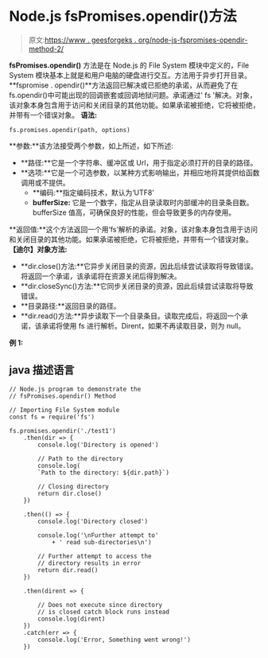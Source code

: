# Node.js fsPromises.opendir()方法

> 原文:[https://www . geesforgeks . org/node-js-fspromises-opendir-method-2/](https://www.geeksforgeeks.org/node-js-fspromises-opendir-method-2/)

**fsPromises.opendir()** 方法是在 Node.js 的 File System 模块中定义的，File System 模块基本上就是和用户电脑的硬盘进行交互。方法用于异步打开目录。
**fspromise . opendir()**方法返回已解决或已拒绝的承诺，从而避免了在 fs.opendir()中可能出现的回调嵌套或回调地狱问题。承诺通过' fs '解决。对象，该对象本身包含用于访问和关闭目录的其他功能。如果承诺被拒绝，它将被拒绝，并带有一个错误对象。
**语法:**

```
fs.promises.opendir(path, options)
```

**参数:**该方法接受两个参数，如上所述，如下所述:

*   **路径:**它是一个字符串、缓冲区或 Url，用于指定必须打开的目录的路径。
*   **选项:**它是一个可选参数，以某种方式影响输出，并相应地将其提供给函数调用或不提供。
    *   **编码:**指定编码技术，默认为‘UTF8’
    *   **bufferSize:** 它是一个数字，指定从目录读取时内部缓冲的目录条目数。bufferSize 值高，可确保良好的性能，但会导致更多的内存使用。

**返回值:**这个方法返回一个用‘fs’解析的承诺。对象，该对象本身包含用于访问和关闭目录的其他功能。如果承诺被拒绝，它将被拒绝，并带有一个错误对象。
**【迪尔】对象方法:**

*   **dir.close()方法:**它异步关闭目录的资源，因此后续尝试读取将导致错误。将返回一个承诺，该承诺将在资源关闭后得到解决。
*   **dir.closeSync()方法:**它同步关闭目录的资源，因此后续尝试读取将导致错误。
*   **目录路径:**返回目录的路径。
*   **dir.read()方法:**异步读取下一个目录条目。读取完成后，将返回一个承诺，该承诺将使用 fs 进行解析。Dirent，如果不再读取目录，则为 null。

**例 1:**

## java 描述语言

```
// Node.js program to demonstrate the  
// fsPromises.opendir() Method

// Importing File System module
const fs = require('fs')

fs.promises.opendir('./test1')
    .then(dir => {
        console.log('Directory is opened')

        // Path to the directory
        console.log(
        `Path to the directory: ${dir.path}`)

        // Closing directory
        return dir.close()
    })

    .then(() => {
        console.log('Directory closed')

        console.log('\nFurther attempt to'
            + ' read sub-directories\n')

        // Further attempt to access the
        // directory results in error
        return dir.read()
    })

    .then(dirent => {

        // Does not execute since directory
        // is closed catch block runs instead
        console.log(dirent)
    })
    .catch(err => {
        console.log('Error, Something went wrong!')
    })
```